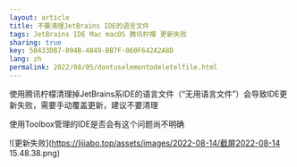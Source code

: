 ```yaml
---
layout: article
title: 不要清理JetBrains IDE的语言文件
tags: JetBrains IDE Mac macOS 腾讯柠檬 更新失败
sharing: true
key: 50433DB7-094B-4849-BB7F-060F642A2A8D
lang: zh
permalink: 2022/08/05/dontuselemontodeletelfile.html
---
```


使用腾讯柠檬清理掉JetBrains系IDE的语言文件（“无用语言文件”）会导致IDE更新失败，需要手动覆盖更新，建议不要清理

使用Toolbox管理的IDE是否会有这个问题尚不明确

![更新失败](https://lijiabo.top/assets/images/2022-08-14/截屏2022-08-14 15.48.38.png)
